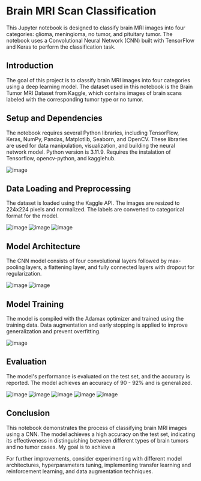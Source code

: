 # Brain MRI Scan Classification
This Jupyter notebook is designed to classify brain MRI images into four categories: glioma, meningioma, no tumor, and pituitary tumor. The notebook uses a Convolutional Neural Network (CNN) built with TensorFlow and Keras to perform the classification task.

## Introduction
The goal of this project is to classify brain MRI images into four categories using a deep learning model. The dataset used in this notebook is the Brain Tumor MRI Dataset from Kaggle, which contains images of brain scans labeled with the corresponding tumor type or no tumor.

## Setup and Dependencies
The notebook requires several Python libraries, including TensorFlow, Keras, NumPy, Pandas, Matplotlib, Seaborn, and OpenCV. These libraries are used for data manipulation, visualization, and building the neural network model. Python version is 3.11.9. Requires the instalation of Tensorflow, opencv-python, and kagglehub.

![image](https://github.com/user-attachments/assets/b58e7b87-b5b0-4ce2-a781-6e95c340fe60)

## Data Loading and Preprocessing
The dataset is loaded using the Kaggle API. The images are resized to 224x224 pixels and normalized. The labels are converted to categorical format for the model.

![image](https://github.com/user-attachments/assets/07289237-3d52-4b63-93c3-324a218ac593)
![image](https://github.com/user-attachments/assets/48eb2468-2a8e-45bb-9383-da273b5fa283)
![image](https://github.com/user-attachments/assets/5d0d3c3c-c1d6-4217-a150-371ea0f900d6)

## Model Architecture
The CNN model consists of four convolutional layers followed by max-pooling layers, a flattening layer, and fully connected layers with dropout for regularization.

![image](https://github.com/user-attachments/assets/415be44a-c537-4757-9695-902b104d5612)
![image](https://github.com/user-attachments/assets/482e816a-8fbb-4dc9-934e-754e9a1632ee)

## Model Training
The model is compiled with the Adamax optimizer and trained using the training data. Data augmentation and early stopping is applied to improve generalization and prevent overfitting.

![image](https://github.com/user-attachments/assets/68c6bbf6-b129-417a-9397-440d922fe795)


## Evaluation
The model's performance is evaluated on the test set, and the accuracy is reported. The model achieves an accuracy of 90 - 92% and is generalized.

![image](https://github.com/user-attachments/assets/d0842eaf-84d9-4aba-a019-375baa34b15d)
![image](https://github.com/user-attachments/assets/824e7a8f-d07c-42b3-be81-ecb2c2169caa)
![image](https://github.com/user-attachments/assets/7872c75c-5ab1-48f3-af8b-32dcd7c9eec0)
![image](https://github.com/user-attachments/assets/c3de3e48-2a31-43eb-9b22-0cfa6631cd8e)
![image](https://github.com/user-attachments/assets/11ca05db-3502-4eeb-804f-2bd97917dd66)

## Conclusion
This notebook demonstrates the process of classifying brain MRI images using a CNN. The model achieves a high accuracy on the test set, indicating its effectiveness in distinguishing between different types of brain tumors and no tumor cases. My goal is to achieve a 

For further improvements, consider experimenting with different model architectures, hyperparameters tuning, implementing transfer learning and reinforcement learning, and data augmentation techniques.
